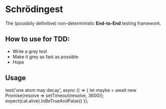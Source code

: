 # Schrödingest
The (possibily definitive) non-deterministic **End-to-End** testing framework.

## How to use for TDD:
  - Write a grey test
  - Make it grey as fast as possible
  - Hope

## Usage
test('one atom may decay', async () => {
  let maybe = await new Promise(resolve => setTimeout(resolve, 3600));
  expect(cat.alive).toBeTrueAndFalse()
});

